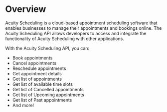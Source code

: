 # Overview

Acuity Scheduling is a cloud-based appointment scheduling software that enables
businesses to manage their appointments and bookings online. The Acuity
Scheduling API allows developers to access and integrate the functionality of
Acuity Scheduling with other applications.

With the Acuity Scheduling API, you can:

- Book appointments
- Cancel appointments
- Reschedule appointments
- Get appointment details
- Get list of appointments
- Get list of available time slots
- Get list of Cancelled appointments
- Get list of Upcoming appointments
- Get list of Past appointments
- And more!
